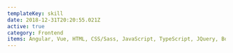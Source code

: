 ```yaml
---
templateKey: skill
date: 2018-12-31T20:20:55.021Z
active: true
category: Frontend
items: Angular, Vue, HTML, CSS/Sass, JavaScript, TypeScript, JQuery, Bootstrap
---
```

